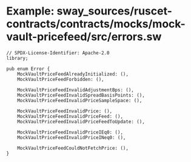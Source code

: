 # Example: sway_sources/ruscet-contracts/contracts/mocks/mock-vault-pricefeed/src/errors.sw

```sway
// SPDX-License-Identifier: Apache-2.0
library;

pub enum Error {
    MockVaultPriceFeedAlreadyInitialized: (),
    MockVaultPriceFeedForbidden: (),

    MockVaultPriceFeedInvalidAdjustmentBps: (),
    MockVaultPriceFeedInvalidSpreadBasisPoints: (),
    MockVaultPriceFeedInvalidPriceSampleSpace: (),

    MockVaultPriceFeedInvalidPrice: (),
    MockVaultPriceFeedInvalidPriceFeed: (),
    MockVaultPriceFeedInvalidPriceFeedToUpdate: (),

    MockVaultPriceFeedInvalidPriceIEq0: (),
    MockVaultPriceFeedInvalidPriceINeq0: (),

    MockVaultPriceFeedCouldNotFetchPrice: (),
}
```
